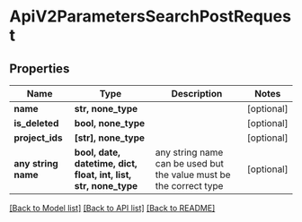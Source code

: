 # ApiV2ParametersSearchPostRequest


## Properties
Name | Type | Description | Notes
------------ | ------------- | ------------- | -------------
**name** | **str, none_type** |  | [optional] 
**is_deleted** | **bool, none_type** |  | [optional] 
**project_ids** | **[str], none_type** |  | [optional] 
**any string name** | **bool, date, datetime, dict, float, int, list, str, none_type** | any string name can be used but the value must be the correct type | [optional]

[[Back to Model list]](../README.md#documentation-for-models) [[Back to API list]](../README.md#documentation-for-api-endpoints) [[Back to README]](../README.md)



